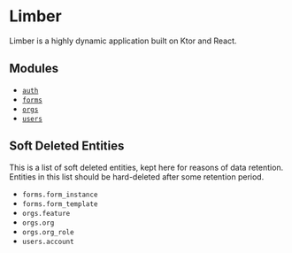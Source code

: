 # Limber

Limber is a highly dynamic application built on Ktor and React.

## Modules

* [`auth`](module/auth)
* [`forms`](module/forms)
* [`orgs`](module/orgs)
* [`users`](module/users)

## Soft Deleted Entities

This is a list of soft deleted entities, kept here for reasons of data retention.
Entities in this list should be hard-deleted after some retention period.

* `forms.form_instance`
* `forms.form_template`
* `orgs.feature`
* `orgs.org`
* `orgs.org_role`
* `users.account`
